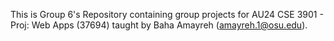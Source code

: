This is Group 6's Repository containing group projects for AU24 CSE 3901 - Proj: Web Apps (37694) taught by Baha Amayreh (amayreh.1@osu.edu).
